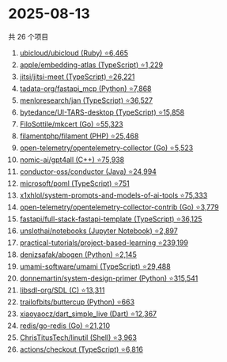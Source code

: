 # 2025-08-13

共 26 个项目

<!-- BEGIN GITHUB -->
<!-- 最后更新时间 2025-08-13 21:27:57 +0800 -->
1. [ubicloud/ubicloud (Ruby) ⭐6,465](https://github.com/ubicloud/ubicloud)
1. [apple/embedding-atlas (TypeScript) ⭐1,229](https://github.com/apple/embedding-atlas)
1. [jitsi/jitsi-meet (TypeScript) ⭐26,221](https://github.com/jitsi/jitsi-meet)
1. [tadata-org/fastapi_mcp (Python) ⭐7,868](https://github.com/tadata-org/fastapi_mcp)
1. [menloresearch/jan (TypeScript) ⭐36,527](https://github.com/menloresearch/jan)
1. [bytedance/UI-TARS-desktop (TypeScript) ⭐15,858](https://github.com/bytedance/UI-TARS-desktop)
1. [FiloSottile/mkcert (Go) ⭐55,323](https://github.com/FiloSottile/mkcert)
1. [filamentphp/filament (PHP) ⭐25,468](https://github.com/filamentphp/filament)
1. [open-telemetry/opentelemetry-collector (Go) ⭐5,523](https://github.com/open-telemetry/opentelemetry-collector)
1. [nomic-ai/gpt4all (C++) ⭐75,938](https://github.com/nomic-ai/gpt4all)
1. [conductor-oss/conductor (Java) ⭐24,994](https://github.com/conductor-oss/conductor)
1. [microsoft/poml (TypeScript) ⭐751](https://github.com/microsoft/poml)
1. [x1xhlol/system-prompts-and-models-of-ai-tools ⭐75,333](https://github.com/x1xhlol/system-prompts-and-models-of-ai-tools)
1. [open-telemetry/opentelemetry-collector-contrib (Go) ⭐3,779](https://github.com/open-telemetry/opentelemetry-collector-contrib)
1. [fastapi/full-stack-fastapi-template (TypeScript) ⭐36,125](https://github.com/fastapi/full-stack-fastapi-template)
1. [unslothai/notebooks (Jupyter Notebook) ⭐2,897](https://github.com/unslothai/notebooks)
1. [practical-tutorials/project-based-learning ⭐239,199](https://github.com/practical-tutorials/project-based-learning)
1. [denizsafak/abogen (Python) ⭐2,145](https://github.com/denizsafak/abogen)
1. [umami-software/umami (TypeScript) ⭐29,488](https://github.com/umami-software/umami)
1. [donnemartin/system-design-primer (Python) ⭐315,541](https://github.com/donnemartin/system-design-primer)
1. [libsdl-org/SDL (C) ⭐13,311](https://github.com/libsdl-org/SDL)
1. [trailofbits/buttercup (Python) ⭐663](https://github.com/trailofbits/buttercup)
1. [xiaoyaocz/dart_simple_live (Dart) ⭐12,367](https://github.com/xiaoyaocz/dart_simple_live)
1. [redis/go-redis (Go) ⭐21,210](https://github.com/redis/go-redis)
1. [ChrisTitusTech/linutil (Shell) ⭐3,963](https://github.com/ChrisTitusTech/linutil)
1. [actions/checkout (TypeScript) ⭐6,816](https://github.com/actions/checkout)
<!-- END GITHUB -->